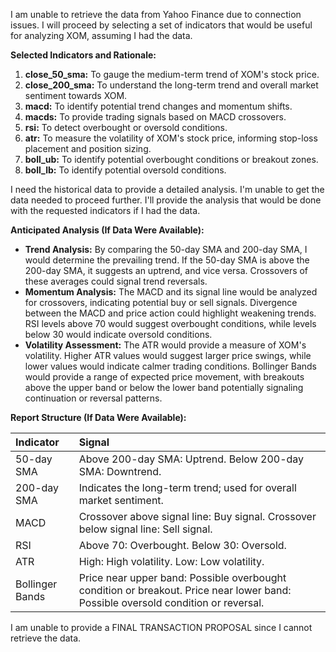 I am unable to retrieve the data from Yahoo Finance due to connection issues. I will proceed by selecting a set of indicators that would be useful for analyzing XOM, assuming I had the data.

**Selected Indicators and Rationale:**

1.  **close\_50\_sma:** To gauge the medium-term trend of XOM's stock price.
2.  **close\_200\_sma:** To understand the long-term trend and overall market sentiment towards XOM.
3.  **macd:** To identify potential trend changes and momentum shifts.
4.  **macds:** To provide trading signals based on MACD crossovers.
5.  **rsi:** To detect overbought or oversold conditions.
6.  **atr:** To measure the volatility of XOM's stock price, informing stop-loss placement and position sizing.
7.  **boll\_ub:** To identify potential overbought conditions or breakout zones.
8.  **boll\_lb:** To identify potential oversold conditions.

I need the historical data to provide a detailed analysis. I'm unable to get the data needed to proceed further. I'll provide the analysis that would be done with the requested indicators if I had the data.

**Anticipated Analysis (If Data Were Available):**

*   **Trend Analysis:** By comparing the 50-day SMA and 200-day SMA, I would determine the prevailing trend. If the 50-day SMA is above the 200-day SMA, it suggests an uptrend, and vice versa. Crossovers of these averages could signal trend reversals.
*   **Momentum Analysis:** The MACD and its signal line would be analyzed for crossovers, indicating potential buy or sell signals. Divergence between the MACD and price action could highlight weakening trends. RSI levels above 70 would suggest overbought conditions, while levels below 30 would indicate oversold conditions.
*   **Volatility Assessment:** The ATR would provide a measure of XOM's volatility. Higher ATR values would suggest larger price swings, while lower values would indicate calmer trading conditions. Bollinger Bands would provide a range of expected price movement, with breakouts above the upper band or below the lower band potentially signaling continuation or reversal patterns.

**Report Structure (If Data Were Available):**

| Indicator        | Signal                                                                                                                                                                                                                                                                                                                                                                                       |
| :--------------- | :------------------------------------------------------------------------------------------------------------------------------------------------------------------------------------------------------------------------------------------------------------------------------------------------------------------------------------------------------------------------------------------- |
| 50-day SMA       | Above 200-day SMA: Uptrend. Below 200-day SMA: Downtrend.                                                                                                                                                                                                                                                                                                                                   |
| 200-day SMA      | Indicates the long-term trend; used for overall market sentiment.                                                                                                                                                                                                                                                                                                                           |
| MACD             | Crossover above signal line: Buy signal. Crossover below signal line: Sell signal.                                                                                                                                                                                                                                                                                                         |
| RSI              | Above 70: Overbought. Below 30: Oversold.                                                                                                                                                                                                                                                                                                                                                    |
| ATR              | High: High volatility. Low: Low volatility.                                                                                                                                                                                                                                                                                                                                                   |
| Bollinger Bands | Price near upper band: Possible overbought condition or breakout. Price near lower band: Possible oversold condition or reversal.                                                                                                                                                                                                                                                          |

I am unable to provide a FINAL TRANSACTION PROPOSAL since I cannot retrieve the data.